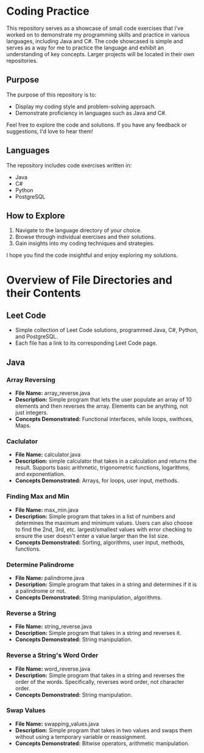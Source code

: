 # Coding Practice

This repository serves as a showcase of small code exercises that I've worked on to demonstrate my programming skills and practice in various languages, including Java and C#. The code showcased is simple and serves as a way for me to practice the language and exhibit an understanding of key concepts. Larger projects will be located in their own repositories.

## Purpose

The purpose of this repository is to:

- Display my coding style and problem-solving approach.
- Demonstrate proficiency in languages such as Java and C#.

Feel free to explore the code and solutions. If you have any feedback or suggestions, I'd love to hear them!

## Languages

The repository includes code exercises written in:

- Java
- C#
- Python
- PostgreSQL

## How to Explore

1. Navigate to the language directory of your choice.
2. Browse through individual exercises and their solutions.
3. Gain insights into my coding techniques and strategies.

I hope you find the code insightful and enjoy exploring my solutions.

# Overview of File Directories and their Contents

## Leet Code

- Simple collection of Leet Code solutions, programmed Java, C#, Python, and PostgreSQL.
- Each file has a link to its corresponding Leet Code page.

## Java

### Array Reversing

- **File Name:** array_reverse.java
- **Description:** Simple program that lets the user populate an array of 10 elements and then reverses the array. Elements can be anything, not just integers.
- **Concepts Demonstrated:** Functional interfaces, while loops, swithces, Maps.

### Caclulator 

- **File Name:** calculator.java
- **Description:** simple calculator that takes in a calculation and returns the result. Supports basic arithmetic, trigonometric functions, logarithms, and exponentiation.
- **Concepts Demonstrated:** Arrays, for loops, user input, methods.
### Finding Max and Min

- **File Name:** max_min.java
- **Description:** Simple program that takes in a list of numbers and determines the maximum and minimum values. Users can also choose to find the 2nd, 3rd, etc. largest/smallest values with error checking to ensure the user doesn't enter a value larger than the list size.
- **Concepts Demonstrated:** Sorting, algorithms, user input, methods, functions.

### Determine Palindrome

- **File Name:** palindrome.java
- **Description:** Simple program that takes in a string and determines if it is a palindrome or not.
- **Concepts Demonstrated:** String manipulation, algorithms.

### Reverse a String

- **File Name:** string_reverse.java
- **Description:** Simple program that takes in a string and reverses it. 
- **Concepts Demonstrated:** String manipulation.

### Reverse a String's Word Order

- **File Name:** word_reverse.java
- **Description:** Simple program that takes in a string and reverses the order of the words. Specifically, reverses word order, not character order.
- **Concepts Demonstrated:** String manipulation.

### Swap Values

- **File Name:** swapping_values.java
- **Description:** Simple program that takes in two values and swaps them without using a temporary variable or reassignment.
- **Concepts Demonstrated:** Bitwise operators, arithmetic manipulation.

